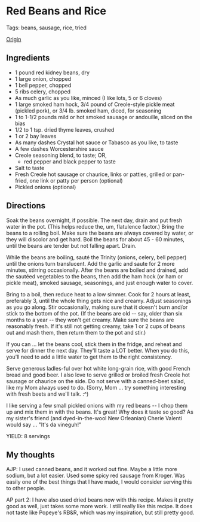 # Red Beans and Rice

Tags: beans, sausage, rice, tried

[Origin](http://www.gumbopages.com/food/red-beans.html)

## Ingredients
 * 1 pound red kidney beans, dry
 * 1 large onion, chopped
 * 1 bell pepper, chopped
 * 5 ribs celery, chopped
 * As much garlic as you like, minced (I like lots, 5 or 6 cloves)
 * 1 large smoked ham hock, 3/4 pound of Creole-style pickle meat (pickled pork), or 3/4 lb. smoked ham, diced, for seasoning
 * 1 to 1-1/2 pounds mild or hot smoked sausage or andouille, sliced on the bias
 * 1/2 to 1 tsp. dried thyme leaves, crushed
 * 1 or 2 bay leaves
 * As many dashes Crystal hot sauce or Tabasco as you like, to taste
 * A few dashes Worcestershire sauce
 * Creole seasoning blend, to taste; OR,
    * red pepper and black pepper to taste
 * Salt to taste
 * Fresh Creole hot sausage or chaurice, links or patties, grilled or pan-fried, one link or patty per person (optional)
 * Pickled onions (optional)

## Directions

Soak the beans overnight, if possible. The next day, drain and put fresh water in the pot. (This helps reduce the, um, flatulence factor.) Bring the beans to a rolling boil. Make sure the beans are always covered by water, or they will discolor and get hard. Boil the beans for about 45 - 60 minutes, until the beans are tender but not falling apart. Drain.

While the beans are boiling, sauté the Trinity (onions, celery, bell pepper) until the onions turn translucent. Add the garlic and saute for 2 more minutes, stirring occasionally. After the beans are boiled and drained, add the sautéed vegetables to the beans, then add the ham hock (or ham or pickle meat), smoked sausage, seasonings, and just enough water to cover.

Bring to a boil, then reduce heat to a low simmer. Cook for 2 hours at least, preferably 3, until the whole thing gets nice and creamy. Adjust seasonings as you go along. Stir occasionally, making sure that it doesn't burn and/or stick to the bottom of the pot. (If the beans are old -- say, older than six months to a year -- they won't get creamy. Make sure the beans are reasonably fresh. If it's still not getting creamy, take 1 or 2 cups of beans out and mash them, then return them to the pot and stir.)

If you can ... let the beans cool, stick them in the fridge, and reheat and serve for dinner the next day. They'll taste a LOT better. When you do this, you'll need to add a little water to get them to the right consistency.

Serve generous ladles-ful over hot white long-grain rice, with good French bread and good beer. I also love to serve grilled or broiled fresh Creole hot sausage or chaurice on the side. Do not serve with a canned-beet salad, like my Mom always used to do. (Sorry, Mom ... try something interesting with fresh beets and we'll talk. :^)

I like serving a few small pickled onions with my red beans -- I chop them up and mix them in with the beans. It's great! Why does it taste so good? As my sister's friend (and dyed-in-the-wool New Orleanian) Cherie Valenti would say ... "It's da vineguh!"

YIELD: 8 servings

## My thoughts

AJP: I used canned beans, and it worked out fine.  Maybe a little more sodium, but a lot easier.  Used some spicy red sausage from Kroger.  Was easily one of the best things that I have made, I would consider serving this to other people.

AP part 2: I have also used dried beans now with this recipe. Makes it pretty good as well, just takes some more work. I still really like this recipe. It does not taste like Popeye's RB&R, which was my inspiration, but still pretty good.
